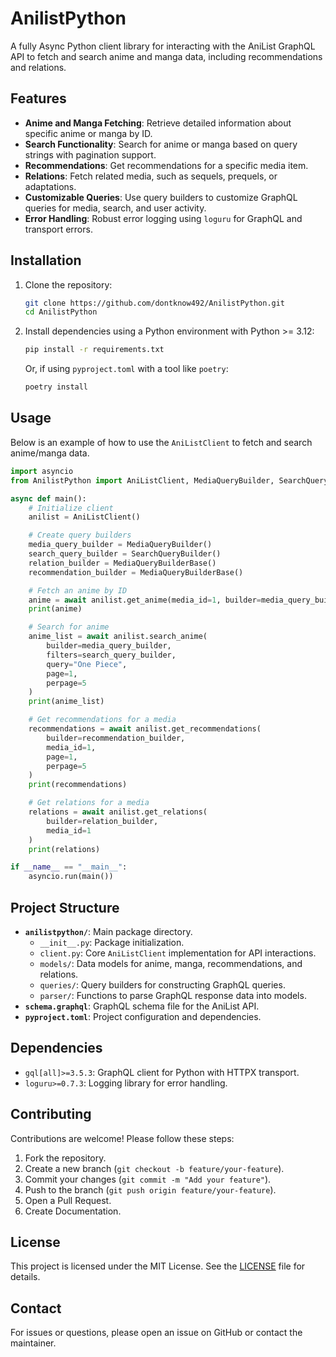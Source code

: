 # AnilistPython

A fully Async Python client library for interacting with the AniList GraphQL API to fetch and search anime and manga data, including recommendations and relations.

## Features

- **Anime and Manga Fetching**: Retrieve detailed information about specific anime or manga by ID.
- **Search Functionality**: Search for anime or manga based on query strings with pagination support.
- **Recommendations**: Get recommendations for a specific media item.
- **Relations**: Fetch related media, such as sequels, prequels, or adaptations.
- **Customizable Queries**: Use query builders to customize GraphQL queries for media, search, and user activity.
- **Error Handling**: Robust error logging using `loguru` for GraphQL and transport errors.

## Installation

1. Clone the repository:
   ```bash
   git clone https://github.com/dontknow492/AnilistPython.git
   cd AnilistPython
   ```

2. Install dependencies using a Python environment with Python >= 3.12:
   ```bash
   pip install -r requirements.txt
   ```

   Or, if using `pyproject.toml` with a tool like `poetry`:
   ```bash
   poetry install
   ```

## Usage

Below is an example of how to use the `AniListClient` to fetch and search anime/manga data.

```python
import asyncio
from AnilistPython import AniListClient, MediaQueryBuilder, SearchQueryBuilder, MediaQueryBuilderBase

async def main():
    # Initialize client
    anilist = AniListClient()

    # Create query builders
    media_query_builder = MediaQueryBuilder()
    search_query_builder = SearchQueryBuilder()
    relation_builder = MediaQueryBuilderBase()
    recommendation_builder = MediaQueryBuilderBase()

    # Fetch an anime by ID
    anime = await anilist.get_anime(media_id=1, builder=media_query_builder)
    print(anime)

    # Search for anime
    anime_list = await anilist.search_anime(
        builder=media_query_builder,
        filters=search_query_builder,
        query="One Piece",
        page=1,
        perpage=5
    )
    print(anime_list)

    # Get recommendations for a media
    recommendations = await anilist.get_recommendations(
        builder=recommendation_builder,
        media_id=1,
        page=1,
        perpage=5
    )
    print(recommendations)

    # Get relations for a media
    relations = await anilist.get_relations(
        builder=relation_builder,
        media_id=1
    )
    print(relations)

if __name__ == "__main__":
    asyncio.run(main())
```

## Project Structure

- **`anilistpython/`**: Main package directory.
  - `__init__.py`: Package initialization.
  - `client.py`: Core `AniListClient` implementation for API interactions.
  - `models/`: Data models for anime, manga, recommendations, and relations.
  - `queries/`: Query builders for constructing GraphQL queries.
  - `parser/`: Functions to parse GraphQL response data into models.
- **`schema.graphql`**: GraphQL schema file for the AniList API.
- **`pyproject.toml`**: Project configuration and dependencies.

## Dependencies

- `gql[all]>=3.5.3`: GraphQL client for Python with HTTPX transport.
- `loguru>=0.7.3`: Logging library for error handling.

## Contributing

Contributions are welcome! Please follow these steps:

1. Fork the repository.
2. Create a new branch (`git checkout -b feature/your-feature`).
3. Commit your changes (`git commit -m "Add your feature"`).
4. Push to the branch (`git push origin feature/your-feature`).
5. Open a Pull Request.
6. Create Documentation.

## License

This project is licensed under the MIT License. See the [LICENSE](LICENSE) file for details.

## Contact

For issues or questions, please open an issue on GitHub or contact the maintainer.
